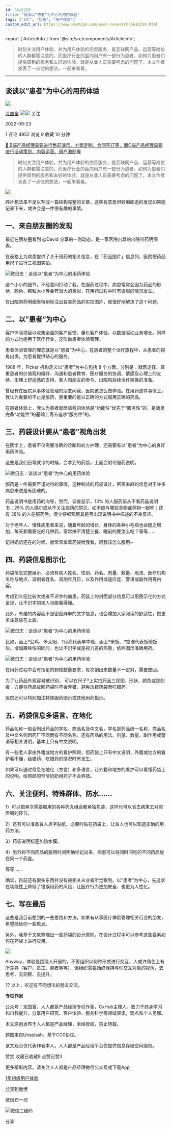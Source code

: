 ```yaml
---
id: 5616250
title: "谈谈以“患者”为中心的用药体验"
tags: ["1年", "初级", "用户体验"]
custom_edit_url: https://www.woshipm.com/user-research/5616250.html
---
```

import { ArticleInfo } from '@site/src/components/ArticleInfo';

<ArticleInfo
    author="龙国富"
    authorLink="https://www.woshipm.com/u/100850"
    published="2022-09-23"
    views={4952}
    comments={1}
    collects={9}
/>

> 时刻关注用户体验，并为用户体验的完善服务，是互联网产品、运营等岗位的人群都需注意的，而医疗行业的面向用户有一部分为患者，如何为患者们提供周到的服务和友好的体验，就是从业人员需要考虑的问题了。本文作者发表了一点他的想法，一起来看看。

---

## 谈谈以“患者”为中心的用药体验

[![](https://static.woshipm.com/view/woshipm_api_def_20230111172317_6089.png?imageView2/1/w/72/h/72/q/100)](https://www.woshipm.com/u/100850)

[龙国富](https://www.woshipm.com/u/100850) ![](https://static.woshipm.com/tag/1121_1@2x.png)![](https://static.woshipm.com/tag/2204_1@2x.png) 关注

2022-09-23

1 评论 4952 浏览 9 收藏 10 分钟

[🔗 B端产品经理需要进行售前演示、方案定制、合同签订等，而C端产品经理需要进行活动策划、内容运营、用户激励等](https://ke.qidianla.com/courses/bcpm)

> 时刻关注用户体验，并为用户体验的完善服务，是互联网产品、运营等岗位的人群都需注意的，而医疗行业的面向用户有一部分为患者，如何为患者们提供周到的服务和友好的体验，就是从业人员需要考虑的问题了。本文作者发表了一点他的想法，一起来看看。

![](https://image.woshipm.com/wp-files/2022/09/pLtKWjzRPulKFtLTBrkY.jpg)

碎片想法虽不足以写成一篇结构完整的文章，这些有意思但转瞬即逝的发现如果能记录下来，或许会是一件很有趣的事情。

## 一、来自朋友圈的发现

最近在朋友圈看到 @David 分享的一则动态，是一家医院出具的出院带药明细表。

在表格上为病患提供了关于用药的相关信息，在「药品图片」信息列，医院把药品用尺子进行三视图实拍。

![微日志：谈谈以“患者”为中心的用药体验](https://image.woshipm.com/wp-files/2022/09/0KLViOm6EuXSGpAK2b9i.jpeg)

这个小小的细节，不经意间打动了我。在服药过程中，病患常常会因为药品的形状、颜色、颗粒大小等会有很大的类似，在用药过程中时有误服的情况发生。

在出院带药明细表特别标注出各类药品的实拍图片，就很好地解决了这个问题。

## 二、以”患者“为中心

客户体验项目以收集全面的客户反馈，量化客户体验，以数据驱动业务增长。同样的方式也适用于医疗行业，这叫做患者体验管理。

患者体验管理的理念就是以“患者”为中心，在患者的整个治疗旅程中，从患者的视角出发，为患者提供贴心的服务。

1988 年，Picker 机构定义以“患者”为中心包括 8 个方面，分别是：就医途径、尊重患者的价值观和偏好、沟通和患者教育、医疗服务的协调、情感及心理上的支持、生理上舒适感的支持、家人和朋友的参与、出院和后续治疗转换的准备。

曾经有在医院从事体验管理的朋友问我，医院该怎么做体验。在用药这件事情上，我认为重要的不止是服药，更重要的是以正确的方式服用正确的药品。

在患者体验上，我认为患者就医旅程的体验是“功能性”优先于“服务性”的，是满足完备“功能性”的基础上再去追求“服务性”的。

## 三、药袋设计要从“患者”视角出发

在医学上，患者不仅需要准确的诊断和处方护理，还需要有以”患者”为中心的良好用药体验。

这些是我们日常就诊的时候，会拿到的药袋，上面会附带服药说明。

![微日志：谈谈以“患者”为中心的用药体验](https://image.woshipm.com/wp-files/2022/09/JrDvJHadF6f2ZknoDEpL.png)

服药是一件需要严谨对待的事情，这种制式的药袋设计，密密麻麻的信息对于许多病患来说是有困难的。

药品说明书是用药的向导，然而，调查显示，13% 的人服药前从不看药品说明书；25% 的人偶尔或从不关注服药的禁忌，如不应与哪些食物或药物一起吃；还有 38% 的人在服药后，很少仔细观察其是否出现说明书中描述的不良反应。

对于老年人、慢性病患者来说，随着年龄的增长，身体的各种小毛病也会随之增加，每天都需要吃好几种药，常常搞不清楚三餐、睡前的要怎么吃？等等……

记得奶奶还在的时候，就常常拿着药袋给我看，问我该怎么服用~

## 四、药袋信息图示化

药袋信息完整展示，必须有病人姓名、性别、药名、剂量、数量、用法、医疗机构名称与地点、调剂者姓名、调剂年月日，以及作用或适应症、警语或副作用等内容。

考虑到年纪比较大或者不识字的病患，药袋上的封面部分信息可以用图示化的方式呈现，让不识字的来人也能看得懂。

此外，有趣的内容而不是密密麻麻的文字信息，也会增加大家阅读的舒适性，把更多注意放在上面。

![微日志：谈谈以“患者”为中心的用药体验](https://image.woshipm.com/wp-files/2022/09/Nap0geY0oc1VkYpBNXM9.png)

比如，画上?公鸡、☀️太阳、?月亮代表早中晚，画上?米饭、?空碗代表饭前饭后。增加趣味性的同时，也让不识字或是视力差的病患，依照图示准确用药。

![微日志：谈谈以“患者”为中心的用药体验](https://image.woshipm.com/wp-files/2022/09/xC6gOzAjoIA7PHjU013d.png)

在用药过程中会有指定的颗粒数量要求，每次倒出来数量不一定对，需要放回。

为了让药品外观容易被识别， 可以在尺子?上实拍药品三视图、形状、颜色或是刻痕，方便将药品放回药袋时不会弄错，避免放错药袋而吃错药。

医院还可以特别加注特殊服药图示或其他用药指示。

## 五、药袋信息多语言、在地化

药品名称一般会列出药品的学名、商品名及中文名，学名是药品统一名称，商品名及中文名则因药厂不同而有不同名称。还有药品的用法、剂量、数量、副作用或警语等相关说明，基本上只有中文说明。

有一些老人家由外籍或地方的看护照顾，但药袋上只有中文说明，外籍或地方的看护看不懂，给错药、吃错药的情况时有发生。

如果可以通过信息在地化（方言）和多语言，让外籍和地方的看护可以看懂药袋上的说明，给照顾的爷爷奶奶用药才不会弄错。

## 六、关注便利、特殊群体、防水……

1）可以把单次需要服用的各种药丸组合都单独包装，这样也可以省去病患去对照医嘱的环节。

2）还有可以准备盲人点字贴纸，必要时贴在药袋上，让盲人也可以知道正确的用药方法。

3）药袋说明标签加防水膜。

4）另外将不同药品的服用时间明确标记出来，病患可以将同时间吃的不同药品放在同一个药盒。

等等……

确实，目前还有很多东西并没有被相关从业者所觉察到。以“患者”为中心，先追求在功能性上降低了错误用药的风险，让医疗行为更加安全、也更为人性化。

## 七、写在最后

这些是我目前想到的一些思路和方法，如果有从事医疗体验管理相关行业的朋友，希望能给你一些启发。

另外，我基于文献整理出一些药袋的设计原则，在设计过程中可以参考这些要素如何在药袋上进行应用。

![](https://image.woshipm.com/wp-files/2022/09/7EjOy2vVqnOeVkn7Q8o7.png)

Anyway，体验是围绕人开展的，不管组织以何种形式进行交互，人或许角色上有所差异（客户、员工、患者等等），但组织需要始终保持与你交互对象的视角，去思考、去洞察、去提升。

?? 以上，欢迎有不同想法的朋友交流。

**专栏作家**

公众号：龙国富，人人都是产品经理专栏作家，CxHub主理人。致力于终身学习和自我提升，分享用户研究、客户体验、服务科学等领域资讯，观点和个人见解。

本文原创发布于人人都是产品经理，未经授权，禁止转载。

题图来自Unsplash，基于CC0协议。

该文观点仅代表作者本人，人人都是产品经理平台仅提供信息存储空间服务。

赞赏 收藏已收藏9 点赞已赞3

更多精彩内容，请关注人人都是产品经理微信公众号或下载App

[1年](https://www.woshipm.com/tag/1%e5%b9%b4)[初级](https://www.woshipm.com/tag/%e5%88%9d%e7%ba%a7)[用户体验](https://www.woshipm.com/tag/ue)

[分享到微博](https://service.weibo.com/share/share.php?appkey=2775287854&title=谈谈以“患者”为中心的用药体验&url=https://www.woshipm.com/user-research/5616250.html&pic=https://image.woshipm.com/wp-files/2022/09/pLtKWjzRPulKFtLTBrkY.jpg)

微信扫一扫

![微信二维码](https://api.pwmqr.com/qrcode/create/?url=https://www.woshipm.com/user-research/5616250.html)

分享